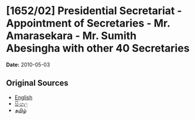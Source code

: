 # [1652/02] Presidential Secretariat - Appointment of Secretaries - Mr. Amarasekara - Mr. Sumith Abesingha with other 40 Secretaries

**Date:** 2010-05-03

## Original Sources

- [English](https://documents.gov.lk/view/extra-gazettes/2010/5/1652-02_E.pdf)
- [සිංහල](https://documents.gov.lk/view/extra-gazettes/2010/5/1652-02_S.pdf)
- [தமிழ்](https://documents.gov.lk/view/extra-gazettes/2010/5/1652-02_T.pdf)
